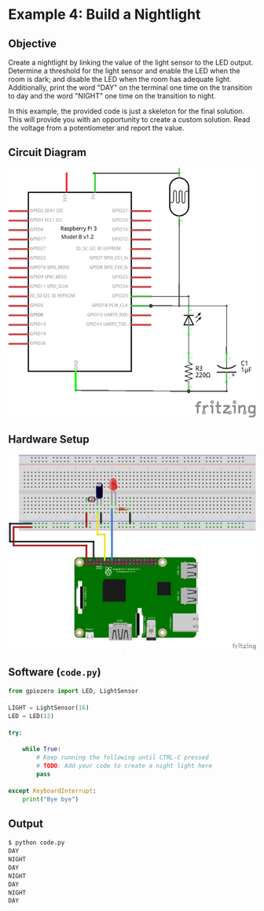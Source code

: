 # Example 4: Build a Nightlight

## Objective

Create a nightlight by linking the value of the light sensor to the LED output. Determine a threshold for the light sensor and enable the LED when the room is dark; and disable the LED when the room has adequate light. Additionally, print the word "DAY" on the terminal one time on the transition to day and the word "NIGHT" one time on the transition to night.

In this example, the provided code is just a skeleton for the final solution. This will provide you with an opportunity to create a custom solution.
Read the voltage from a potentiometer and report the value.

## Circuit Diagram

![Image of circuit diagram](schem.png)

## Hardware Setup

![Image of hardware setup](bb.png)

## Software (`code.py`)

``` python
from gpiozero import LED, LightSensor

LIGHT = LightSensor(16)
LED = LED(12)

try:

	while True:
		# Keep running the following until CTRL-C pressed
		# TODO: Add your code to create a night light here
		pass

except KeyboardInterrupt:
	print("Bye bye")
```

## Output

``` bash
$ python code.py
DAY
NIGHT
DAY
NIGHT
DAY
NIGHT
DAY
```
